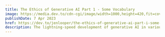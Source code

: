 ```yaml
---
title: The Ethics of Generative AI Part 1 - Some Vocabulary
image: https://media.dev.to/cdn-cgi/image/width=1000,height=420,fit=cover,gravity=auto,format=auto/https%3A%2F%2Fdev-to-uploads.s3.amazonaws.com%2Fuploads%2Farticles%2F5kg2akjeifr3f6wvsq6y.png
publishDate: 7 Apr 2023
href: https://dev.to/jenlooper/the-ethics-of-generative-ai-part-i-some-vocabulary-o89
description: The lightning-speed development of generative AI in various permutations has serious ethical questions on fair use. In this introductory article I tackle this vast topic by offering some vocabulary and a timeline
---  
```

